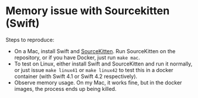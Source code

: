 # Memory issue with Sourcekitten (Swift)

Steps to reproduce:
- On a Mac, install Swift and [SourceKitten](https://github.com/jpsim/SourceKitten). Run SourceKitten on the repository, or if you have Docker, just run `make mac`.
- To test on Linux, either install Swift and SourceKitten and run it normally, or just issue `make linux41` or `make linux42` to test this in a docker container (with Swift 4.1 or Swift 4.2 respectively).
- Observe memory usage. On my Mac, it works fine, but in the docker images, the process ends up being killed.

